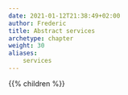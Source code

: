 ```yaml
---
date: 2021-01-12T21:38:49+02:00
author: Frederic
title: Abstract services
archetype: chapter
weight: 30
aliases:
    services
---
```


{{% children %}}
